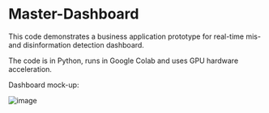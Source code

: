 # Master-Dashboard

This code demonstrates a business application prototype for real-time mis- and disinformation detection dashboard.

The code is in Python, runs in Google Colab and uses GPU hardware acceleration.

Dashboard mock-up:

![image](https://user-images.githubusercontent.com/64194705/219123898-5731a557-dc25-4350-b686-9dff667ba73d.png)
